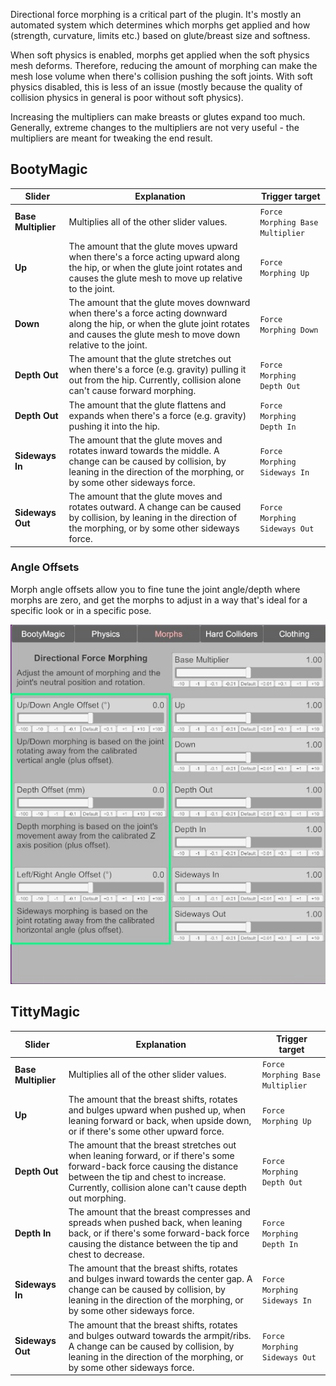 Directional force morphing is a critical part of the plugin. It's mostly an automated system which determines which morphs get applied and how (strength, curvature, limits etc.) based on glute/breast size and softness.

When soft physics is enabled, morphs get applied when the soft physics mesh deforms. Therefore, reducing the amount of morphing can make the mesh lose volume when there's collision pushing the soft joints. With soft physics disabled, this is less of an issue (mostly because the quality of collision physics in general is poor without soft physics).

Increasing the multipliers can make breasts or glutes expand too much. Generally, extreme changes to the multipliers are not very useful - the multipliers are meant for tweaking the end result.

## BootyMagic

| Slider | Explanation | Trigger target |
|--------|-------------|----------------|
| **Base Multiplier** | Multiplies all of the other slider values. | `Force Morphing Base Multiplier` |
| **Up** | The amount that the glute moves upward when there's a force acting upward along the hip, or when the glute joint rotates and causes the glute mesh to move up relative to the joint. | `Force Morphing Up` |
| **Down** | The amount that the glute moves downward when there's a force acting downward along the hip, or when the glute joint rotates and causes the glute mesh to move down relative to the joint. | `Force Morphing Down` |
| **Depth Out** | The amount that the glute stretches out when there's a force (e.g. gravity) pulling it out from the hip. Currently, collision alone can't cause forward morphing. | `Force Morphing Depth Out` |
| **Depth Out** | The amount that the glute flattens and expands when there's a force (e.g. gravity) pushing it into the hip. | `Force Morphing Depth In` |
| **Sideways In** | The amount that the glute moves and rotates inward towards the middle. A change can be caused by collision, by leaning in the direction of the morphing, or by some other sideways force. | `Force Morphing Sideways In` |
| **Sideways Out** | The amount that the glute moves and rotates outward. A change can be caused by collision, by leaning in the direction of the morphing, or by some other sideways force. | `Force Morphing Sideways Out` |

### Angle Offsets

Morph angle offsets allow you to fine tune the joint angle/depth where morphs are zero, and get the morphs to adjust in a way that's ideal for a specific look or in a specific pose.

![1_1_glute_angle_offsets_ui.jpg](/assets/screens/naturalis/1_1_glute_angle_offsets_ui.jpg)

## TittyMagic

| Slider | Explanation | Trigger target |
|--------|-------------|----------------|
| **Base Multiplier** | Multiplies all of the other slider values. | `Force Morphing Base Multiplier` |
| **Up** |  The amount that the breast shifts, rotates and bulges upward when pushed up, when leaning forward or back, when upside down, or if there's some other upward force. | `Force Morphing Up` |
| **Depth Out** | The amount that the breast stretches out when leaning forward, or if there's some forward-back force causing the distance between the tip and chest to increase. Currently, collision alone can't cause depth out morphing. | `Force Morphing Depth Out` |
| **Depth In** | The amount that the breast compresses and spreads when pushed back, when leaning back, or if there's some forward-back force causing the distance between the tip and chest to decrease. | `Force Morphing Depth In` |
| **Sideways In** | The amount that the breast shifts, rotates and bulges inward towards the center gap. A change can be caused by collision, by leaning in the direction of the morphing, or by some other sideways force. | `Force Morphing Sideways In` |
| **Sideways Out** | The amount that the breast shifts, rotates and bulges outward towards the armpit/ribs. A change can be caused by collision, by leaning in the direction of the morphing, or by some other sideways force. | `Force Morphing Sideways Out` |
